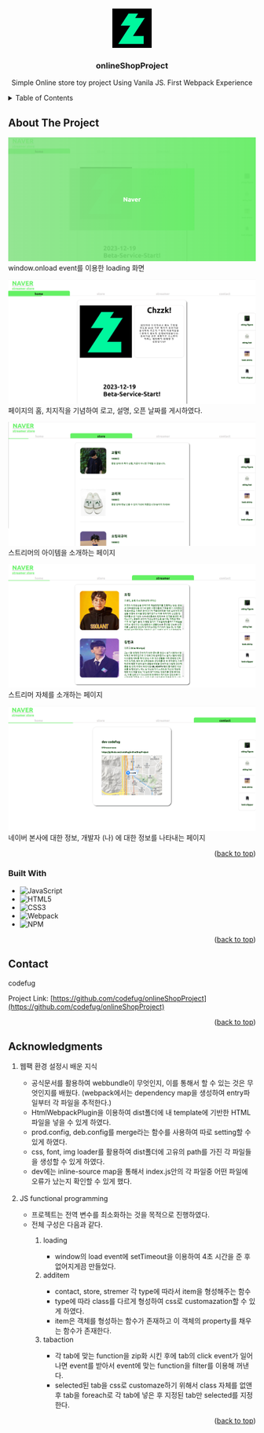 <!-- PROJECT LOGO -->
<br />
<div align="center">
  <a href="https://github.com/codefug/onlineShopProject">
    <img src="./src/assets/HomeImage/chzzkHomeImage.png" alt="Logo" width="80" height="80">
  </a>

<h3 align="center">onlineShopProject</h3>

  <p align="center">
  Simple Online store toy project Using Vanila JS.
  First Webpack Experience
</div>

<!-- TABLE OF CONTENTS -->
<details>
  <summary>Table of Contents</summary>
  <ol>
    <li>
      <a href="#about-the-project">About The Project</a>
      <ul>
        <li><a href="#built-with">Built With</a></li>
      </ul>
    </li>
    <li><a href="#contact">Contact</a></li>
    <li><a href="#acknowledgments">Acknowledgments</a></li>
  </ol>
</details>

<!-- ABOUT THE PROJECT -->
## About The Project

![Product Name Screen Shot][product-screenshot1]
window.onload event를 이용한 loading 화면

![Alt text](src/screenshotForReadMe/HomePage.png)
페이지의 홈, 치지직을 기념하여 로고, 설명, 오픈 날짜를 게시하였다.

![Alt text](src/screenshotForReadMe/itemPage.png)
스트리머의 아이템을 소개하는 페이지

![Alt text](src/screenshotForReadMe/streamerPage.png)
스트리머 자체를 소개하는 페이지

![Alt text](src/screenshotForReadMe/contactPage.png)
네이버 본사에 대한 정보, 개발자 (나) 에 대한 정보를 나타내는 페이지

<p align="right">(<a href="#readme-top">back to top</a>)</p>



### Built With

* ![JavaScript][JavaScript.url]
* ![HTML5][HTML5.url]
* ![CSS3][CSS3.url]
* ![Webpack][Webpack.url]
* ![NPM][npm.url]
<p align="right">(<a href="#readme-top">back to top</a>)</p>

<!-- CONTACT -->
## Contact

codefug

Project Link: [https://github.com/codefug/onlineShopProject](https://github.com/codefug/onlineShopProject)

<p align="right">(<a href="#readme-top">back to top</a>)</p>

<!-- ACKNOWLEDGMENTS -->
## Acknowledgments
<ol>
    <li>웹팩 환경 설정시 배운 지식</li>
    <ul>
        <li>공식문서를 활용하여 webbundle이 무엇인지, 이를 통해서 할 수 있는 것은 무엇인지를 배웠다. (webpack에서는 dependency map을 생성하여 entry파일부터 각 파일을 추적한다.)</li>
        <li>HtmlWebpackPlugin을 이용하여 dist폴더에 내 template에 기반한 HTML파일을 넣을 수 있게 하였다.</li>
        <li>prod.config, deb.config를 merge라는 함수를 사용하여 따로 setting할 수 있게 하였다.</li>
        <li>css, font, img loader를 활용하여 dist폴더에 고유의 path를 가진 각 파일들을 생성할 수 있게 하였다.</li>
        <li>dev에는 inline-source map을 통해서 index.js안의 각 파일중 어떤 파일에 오류가 났는지 확인할 수 있게 했다.</li>
    </ul>
    <br>
    <li>JS functional programming</li>
    <ul>
        <li>프로젝트는 전역 변수를 최소화하는 것을 목적으로 진행하였다.</li>
        <li>전체 구성은 다음과 같다.</li>
        <ol>
          <li>loading</li>
          <ul>
            <li>window의 load event에 setTimeout을 이용하여 4초 시간을 준 후 없어지게끔 만들었다.</li>
          </ul>
          <li>additem</li>
          <ul>
            <li>contact, store, stremer 각 type에 따라서 item을 형성해주는 함수</li>
            <li>type에 따라 class를 다르게 형성하여 css로 customazation할 수 있게 하였다.</li>
            <li>item은 객체를 형성하는 함수가 존재하고 이 객체의 property를 채우는 함수가 존재한다.</li>
          </ul>
          <li>tabaction</li>
          <ul>
            <li>각 tab에 맞는 function을 zip화 시킨 후에 tab의 click event가 일어나면 event를 받아서 event에 맞는 function을 filter를 이용해 꺼낸다.</li>
            <li>selected된 tab을 css로 customaze하기 위해서 class 자체를 없앤 후 tab을 foreach로 각 tab에 넣은 후 지정된 tab만 selected를 지정한다.</li>
          </ul>
        </ol>
</ol>

<p align="right">(<a href="#readme-top">back to top</a>)</p>

<!-- MARKDOWN LINKS & IMAGES -->
<!-- https://www.markdownguide.org/basic-syntax/#reference-style-links -->
[product-screenshot1]: ./src/screenshotForReadMe/LoadingPage.png
[JavaScript.url]: https://img.shields.io/badge/javascript-%23323330.svg?style=for-the-badge&logo=javascript&logoColor=%23F7DF1E
[HTML5.url]: https://img.shields.io/badge/html5-%23E34F26.svg?style=for-the-badge&logo=html5&logoColor=white
[CSS3.url]: https://img.shields.io/badge/css3-%231572B6.svg?style=for-the-badge&logo=css3&logoColor=white
[Webpack.url]: https://img.shields.io/badge/webpack-%238DD6F9.svg?style=for-the-badge&logo=webpack&logoColor=black
[npm.url]: https://img.shields.io/badge/NPM-%23CB3837.svg?style=for-the-badge&logo=npm&logoColor=white